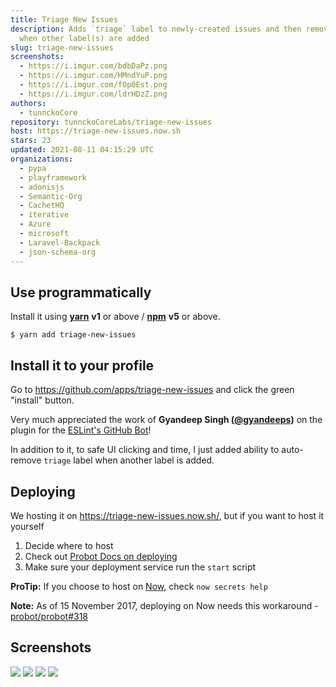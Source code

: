 ```yaml
---
title: Triage New Issues
description: Adds `triage` label to newly-created issues and then removes it
  when other label(s) are added
slug: triage-new-issues
screenshots:
  - https://i.imgur.com/bdbDaPz.png
  - https://i.imgur.com/HMndYuP.png
  - https://i.imgur.com/fOp0Est.png
  - https://i.imgur.com/ldrHDzZ.png
authors:
  - tunnckoCore
repository: tunnckoCoreLabs/triage-new-issues
host: https://triage-new-issues.now.sh
stars: 23
updated: 2021-08-11 04:15:29 UTC
organizations:
  - pypa
  - playframework
  - adonisjs
  - Semantic-Org
  - CachetHQ
  - iterative
  - Azure
  - microsoft
  - Laravel-Backpack
  - json-schema-org
---
```



## Use programmatically

Install it using [**yarn**](https://yarnpkg.com) **v1** or above / [**npm**](https://www.npmjs.com) **v5** or above.

```
$ yarn add triage-new-issues
```

## Install it to your profile

Go to https://github.com/apps/triage-new-issues and click the green "install" button.

Very much appreciated the work of **Gyandeep Singh ([@gyandeeps](https://github.com/gyandeeps))** on
the plugin for the [ESLint's GitHub Bot](https://github.com/eslint/eslint-github-bot/tree/4dd943a51b415b0b2053b4a4ae75a4e9244fcb09/src/plugins/triage)!

In addition to it, to safe UI clicking and time, I just added ability to auto-remove `triage` label when another label is added.

## Deploying

We hosting it on https://triage-new-issues.now.sh/, but if you want to host it yourself

1. Decide where to host
2. Check out [Probot Docs on deploying](https://probot.github.io/docs/development/)
3. Make sure your deployment service run the `start` script

**ProTip:** If you choose to host on [Now](https://www.now.sh), check `now secrets help`

**Note:** As of 15 November 2017, deploying on Now needs this workaround - [probot/probot#318](https://github.com/probot/probot/issues/318#issuecomment-343010573)

## Screenshots

![](https://i.imgur.com/bdbDaPz.png)
![](https://i.imgur.com/HMndYuP.png)
![](https://i.imgur.com/fOp0Est.png)
![](https://i.imgur.com/ldrHDzZ.png)
